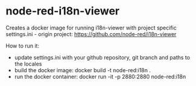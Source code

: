 # node-red-i18n-viewer

Creates a docker image for running i18n-viewer with project specific settings.ini - origin project: https://github.com/node-red/i18n-viewer

How to run it: 
* update settings.ini with your github repository, git branch and paths to the locales
* build the docker image: docker build -t node-red:i18n .
* run the docker container: docker run -it -p 2880:2880 node-red:i18n
